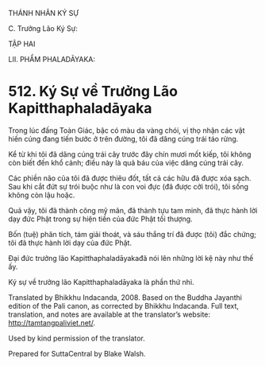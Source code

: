 THÁNH NHÂN KÝ SỰ

C. Trưởng Lão Ký Sự:

TẬP HAI

LII. PHẨM PHALADĀYAKA:

# 512\. Ký Sự về Trưởng Lão Kapitthaphaladāyaka

Trong lúc đấng Toàn Giác, bậc có màu da vàng chói, vị thọ nhận các vật hiến cúng đang tiến bước ở trên đường, tôi đã dâng cúng trái táo rừng.

Kể từ khi tôi đã dâng cúng trái cây trước đây chín mươi mốt kiếp, tôi không còn biết đến khổ cảnh; điều này là quả báu của việc dâng cúng trái cây.

Các phiền não của tôi đã được thiêu đốt, tất cả các hữu đã được xóa sạch. Sau khi cắt đứt sự trói buộc như là con voi đực (đã được cởi trói), tôi sống không còn lậu hoặc.

Quả vậy, tôi đã thành công mỹ mãn, đã thành tựu tam minh, đã thực hành lời dạy đức Phật trong sự hiện tiền của đức Phật tối thượng.

Bốn (tuệ) phân tích, tám giải thoát, và sáu thắng trí đã được (tôi) đắc chứng; tôi đã thực hành lời dạy của đức Phật.

Đại đức trưởng lão Kapitthaphaladāyakađã nói lên những lời kệ này như thế ấy.

Ký sự về trưởng lão Kapitthaphaladāyaka là phần thứ nhì.

Translated by Bhikkhu Indacanda, 2008. Based on the Buddha Jayanthi edition of the Pali canon, as corrected by Bhikkhu Indacanda. Full text, translation, and notes are available at the translator’s website: http://tamtangpaliviet.net/.

Used by kind permission of the translator.

Prepared for SuttaCentral by Blake Walsh.